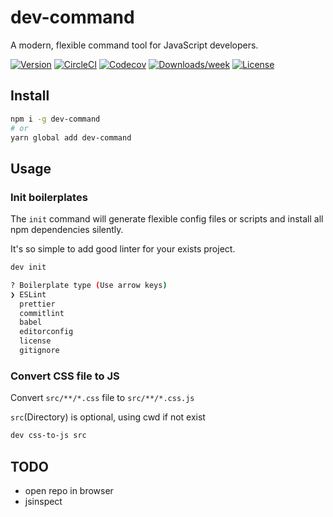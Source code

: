 # dev-command

A modern, flexible command tool for JavaScript developers.

[![Version](https://img.shields.io/npm/v/dev-command.svg)](https://npmjs.org/package/dev-command)
[![CircleCI](https://circleci.com/gh/devrsi0n/dev-command/tree/master.svg?style=shield)](https://circleci.com/gh/devrsi0n/dev-command/tree/master)
[![Codecov](https://codecov.io/gh/devrsi0n/dev-command/branch/master/graph/badge.svg)](https://codecov.io/gh/devrsi0n/dev-command)
[![Downloads/week](https://img.shields.io/npm/dw/dev-command.svg)](https://npmjs.org/package/dev-command)
[![License](https://img.shields.io/npm/l/dev-command.svg)](https://github.com/devrsi0n/dev-command/blob/master/package.json)

## Install

```sh
npm i -g dev-command
# or
yarn global add dev-command
```

## Usage

### Init boilerplates

The `init` command will generate flexible config files or scripts and install all npm dependencies silently.

It's so simple to add good linter for your exists project.

```sh
dev init

? Boilerplate type (Use arrow keys)
❯ ESLint
  prettier
  commitlint
  babel
  editorconfig
  license
  gitignore
```

### Convert CSS file to JS

Convert `src/**/*.css` file to `src/**/*.css.js`

`src`(Directory) is optional, using cwd if not exist

```sh
dev css-to-js src
```

## TODO

- open repo in browser
- jsinspect
